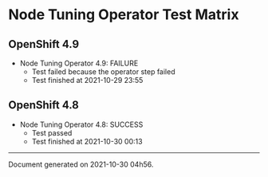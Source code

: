 
Node Tuning Operator Test Matrix
================================

OpenShift 4.9
-------------


* Node Tuning Operator 4.9: FAILURE
  - Test failed because the operator step failed
  - Test finished at 2021-10-29 23:55

OpenShift 4.8
-------------


* Node Tuning Operator 4.8: SUCCESS
  - Test passed
  - Test finished at 2021-10-30 00:13


---
Document generated on 2021-10-30 04h56.

